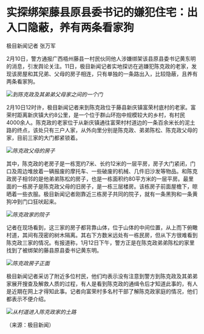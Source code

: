 # 实探绑架藤县原县委书记的嫌犯住宅：出入口隐蔽，养有两条看家狗

极目新闻记者 张万军

2月10日，警方通报广西梧州藤县一村民伙同他人涉嫌绑架该县原县委书记黄东明的消息，引发舆论关注。11日，极目新闻记者实地探访在逃嫌犯陈克政的老家，发现该房屋和其兄弟、父母的房子相连，只有单独的一条路出入，比较隐蔽，且养有两条看家狗。

![](https://inews.gtimg.com/newsapp_bt/0/15658820505/1000)_到陈克政及其弟弟父母家之间的一个门_

2月10日12时许，极目新闻记者来到陈克政位于藤县新庆镇富荣村底村的老家。富荣村距离新庆镇大约8公里，是一个位于群山环抱中规模较大的乡村，有村民4000余人。陈克政的老家位于从新庆镇通往富荣村村道边的一条百余米长的泥土路的终点，该处只有三户人家，从外向里分别是陈克政、弟弟陈松、陈克政父母的家，目前三家的大门都紧锁着。

![](https://inews.gtimg.com/newsapp_bt/0/15658820506/1000)_陈克政父母的房子_

其中，陈克政的老房子是一栋宽约7米、长约12米的一层平房，房子大门紧闭，门口及周边堆放着一辆报废的摩托车、一些破废的机械、几件旧沙发等物品。和陈克政房子相邻的是他弟弟陈松的房子，也是一栋面积约80平方米的一层平房。最里面的一栋房子是陈克政父母的旧房子，是一栋三层楼房。该栋房子前面屋檐下，晾晒着一些衣服。极目新闻记者刚靠近三栋房子共同的院子，就有一条黑狗和一条黄狗冲到门口狂吠起来。

![](https://inews.gtimg.com/newsapp_bt/0/15658820508/1000)_陈克政家的院子_

记者在现场看到，这三家的房子都背靠山体，位于山体的中间位置，从上而下俯瞰村道，其间有茂密的树木隔离。其右下方数米远处有一栋民房，但从下方很难看到陈克政三家的情况。有报道称，1月12日下午，警方正是在陈克政弟弟陈松的家里找到了被绑架的藤县原县委书记黄东明。

![](https://inews.gtimg.com/newsapp_bt/0/15658820512/1000)_陈克政房子正面_

极目新闻记者采访了附近多位村民，他们均表示没有注意到警方到陈克政及其弟弟家展开搜查及解救人质的过程，有人是看到陈克政的通缉令后才知道此事的，有人是近期在网上才得知此事。记者向富荣村多名村干部了解陈克政家庭的情况，他们都表示不便介绍。

![](https://inews.gtimg.com/newsapp_bt/0/15658820515/1000)_从村道进入陈克政家的土路_

（来源：极目新闻）

